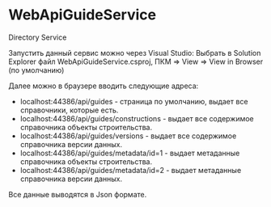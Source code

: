 # WebApiGuideService
Directory Service

Запустить данный сервис можно через Visual Studio:
Выбрать в Solution Explorer файл WebApiGuideService.csproj, ПКМ => View => View in Browser (по умолчанию)

Далее можно в браузере вводить следующие адреса:

- localhost:44386/api/guides  - страница по умолчанию, выдает все справочники, которые есть.
- localhost:44386/api/guides/constructions  -  выдает все содержимое справочника объекты строительства.
- localhost:44386/api/guides/versions  -  выдает все содержимое справочника версии данных.
- localhost:44386/api/guides/metadata/id=1  -  выдает метаданные справочника объекты строительства.
- localhost:44386/api/guides/metadata/id=2  -  выдает метаданные справочника версии данных.

Все данные выводятся в Json формате.
